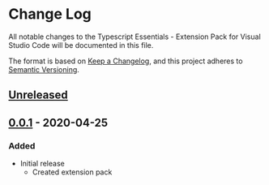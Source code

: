 # Change Log

All notable changes to the Typescript Essentials - Extension Pack for Visual Studio Code will be documented in this file.

The format is based on [Keep a Changelog](https://keepachangelog.com/en/1.0.0/),
and this project adheres to [Semantic Versioning](https://semver.org/spec/v2.0.0.html).

## [Unreleased]

## [0.0.1] - 2020-04-25
### Added
* Initial release
  * Created extension pack

[Unreleased]: https://github.com/Gydunhn/Typescript-Essentials/tree/develop
[0.0.1]: https://github.com/Gydunhn/Typescript-Essentials/releases/tag/0.0.1